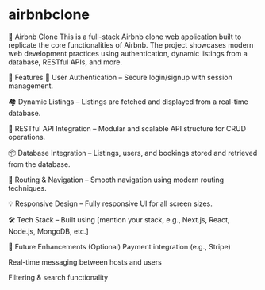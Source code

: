 # airbnbclone
🏡 Airbnb Clone
This is a full-stack Airbnb clone web application built to replicate the core functionalities of Airbnb. The project showcases modern web development practices using authentication, dynamic listings from a database, RESTful APIs, and more.

🚀 Features
🔐 User Authentication – Secure login/signup with session management.

🏘️ Dynamic Listings – Listings are fetched and displayed from a real-time database.

🔄 RESTful API Integration – Modular and scalable API structure for CRUD operations.

📦 Database Integration – Listings, users, and bookings stored and retrieved from the database.

🧭 Routing & Navigation – Smooth navigation using modern routing techniques.

💡 Responsive Design – Fully responsive UI for all screen sizes.

🛠️ Tech Stack – Built using [mention your stack, e.g., Next.js, React, Node.js, MongoDB, etc.]

🧪 Future Enhancements (Optional)
Payment integration (e.g., Stripe)

Real-time messaging between hosts and users

Filtering & search functionality
